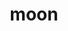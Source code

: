 ---
category: 4-letters
denotation: null
name: moon
reference_link: https://www.etymonline.com/word/moon
root_language: null
root_name: null
title: moon
type: free
word_sums:
- respelling: moon
  sum: 'Moon + '
---